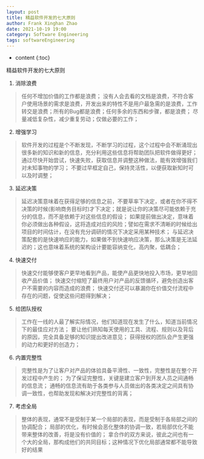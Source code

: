 ```yaml
---
layout: post
title: 精益软件开发的七大原则
author: Frank Xinghan Zhao
date: 2021-10-19 19:00
category: Software Engineering
tags: softwareEngineering 
---
```


* content
{:toc}

精益软件开发的七大原则






1. 消除浪费
>任何不增加价值的工作都是浪费；
>没有人会去看的文档是浪费，不符合客户使用场景的需求是浪费，开发出来的特性不是用户最急需的是浪费，工作转交是浪费；所有的Bug都是浪费；任何多余的东西和步骤，都是浪费；
>尽量减低复杂性，减少重复劳动；仅做必要的工作；
2. 增强学习
>软件开发的过程是个不断发现，不断学习的过程，这个过程中会不断涌现出很多新的知识和新的信息，充分利用这些信息将帮助团队把软件做得更好；
>通过尽快开始尝试，快速失败，获取信息并调整这种做法，能有效增强我们对未知事物的学习；
>不要过早框定自己，保持灵活性，以便获取新知时可以及时调整；
3. 延迟决策
>延迟决策意味着在获得足够的信息之前，不要草率下决定，或者在你不得不决策的时候(影响商务目标时)才下决定；就是说让你的决策尽可能依赖于充分的信息，而不是依赖于对这些信息的假设；
如果提前做出决定，意味着你必须做出各种假设，这将造成对应的风险；譬如在需求不清晰的时候给出项目的时间估计，在没有充分调研的情况下决定采用某种技术；
>与延迟决策配套的是快速响应的能力，如果做不到快速响应决策，那么决策是无法延迟的；这也意味着系统的架构设计要能容纳变化，高内聚，低耦合；
4. 快速交付
>快速交付能够使客户更早地看到产品，能使产品更快地投入市场，更早地回收产品价值；
>快速交付缩短了最终用户对产品的反馈循环，避免创造出客户不需要的内容而造成的浪费；
>快速交付还可以暴漏你在价值交付流程中存在的问题，促使这些问题得到解决；
5. 给团队授权
>工作在一线的人最了解实际情况，他们知道现在发生了什么，知道当前情况下的最佳应对方法；
>要让他们熟知每天使用的工具、流程、规则以及背后的原因，完全具备足够的知识提出改进意见；
>获得授权的团队会产生更强的动力和更好的创造力；
6. 内置完整性
>完整性是为了让客户对产品的体验具备平滑性、一致性，完整性是在整个开发过程中产生的；
>为了保证完整性，关键是建立客户到开发人员之间通畅的信息流；
>通畅的信息流有助于各类参与人员做出的各类决定之间具有协调一致性，也帮助发现和解决对完整性的背离；
7. 考虑全局
>整体的表现，通常不是受制于某一个局部的表现，而是受制于各局部之间的协调配合；
>局部的优化，有时候会恶化整体的协调一致，若局部优化不能带来整体的改善，将是没有价值的；
>拿合作的双方来说，彼此之间也有一个大的全局，那构成他们的共同目标；这种情况下优化局部通常都不能导致好的结果


